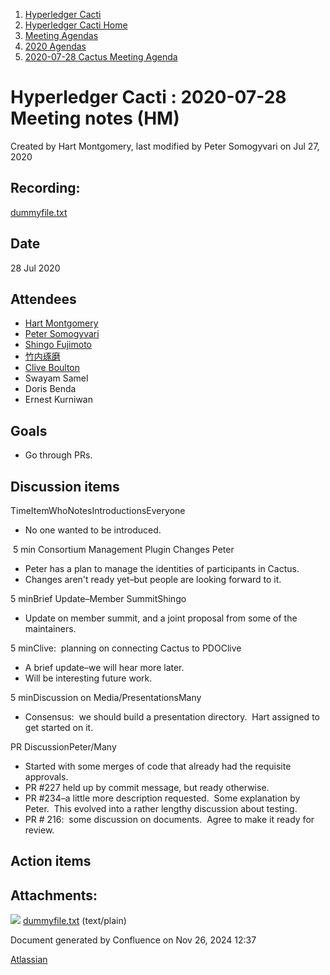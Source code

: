 1. [Hyperledger Cacti](index.html)
2. [Hyperledger Cacti Home](Hyperledger-Cacti-Home_20414469.html)
3. [Meeting Agendas](Meeting-Agendas_20414488.html)
4. [2020 Agendas](2020-Agendas_20414504.html)
5. [2020-07-28 Cactus Meeting Agenda](2020-07-28-Cactus-Meeting-Agenda_20414590.html)

# Hyperledger Cacti : 2020-07-28 Meeting notes (HM)

Created by Hart Montgomery, last modified by Peter Somogyvari on Jul 27, 2020

## Recording:

[dummyfile.txt](attachments/20414593/20414597.txt)

## Date

28 Jul 2020

## Attendees

- [Hart Montgomery](https://lf-hyperledger.atlassian.net/wiki/people/712020:86f447c0-86dc-43b3-ac03-6a31923bbb84?ref=confluence)
- [Peter Somogyvari](https://lf-hyperledger.atlassian.net/wiki/people/557058:cae262a4-be99-4f5e-a36e-bf20a5c795f2?ref=confluence)
- [Shingo Fujimoto](https://lf-hyperledger.atlassian.net/wiki/people/712020:14e583f1-56ad-4e76-a373-78870fbd000f?ref=confluence)
- [竹内琢磨](https://lf-hyperledger.atlassian.net/wiki/people/70121:99daf5c8-226c-43d4-9f24-0a46a0546192?ref=confluence)
- [Clive Boulton](https://lf-hyperledger.atlassian.net/wiki/people/70121:cd28b3ec-0f42-4c0a-a8a5-83954ab74aad?ref=confluence)
- Swayam Samel
- Doris Benda
- Ernest Kurniwan

## Goals

- Go through PRs.

## Discussion items

TimeItemWhoNotesIntroductionsEveryone

- No one wanted to be introduced.

 5 min Consortium Management Plugin Changes Peter

- Peter has a plan to manage the identities of participants in Cactus.
- Changes aren't ready yet–but people are looking forward to it.

5 minBrief Update–Member SummitShingo

- Update on member summit, and a joint proposal from some of the maintainers.

5 minClive:  planning on connecting Cactus to PDOClive

- A brief update–we will hear more later.
- Will be interesting future work.

5 minDiscussion on Media/PresentationsMany

- Consensus:  we should build a presentation directory.  Hart assigned to get started on it.

PR DiscussionPeter/Many

- Started with some merges of code that already had the requisite approvals.
- PR #227 held up by commit message, but ready otherwise.
- PR #234–a little more description requested.  Some explanation by Peter.  This evolved into a rather lengthy discussion about testing.
- PR # 216:  some discussion on documents.  Agree to make it ready for review.

## Action items

## Attachments:

![](images/icons/bullet_blue.gif) [dummyfile.txt](attachments/20414593/20414597.txt) (text/plain)

Document generated by Confluence on Nov 26, 2024 12:37

[Atlassian](http://www.atlassian.com/)
